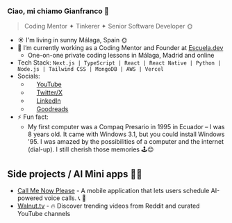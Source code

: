### Ciao, mi chiamo Gianfranco 👋

> Coding Mentor ✦ Tinkerer ✦ Senior Software Developer 🌞

- ☀️ I'm living in sunny Málaga, Spain 🌞
- 🔭 I’m currently working as a Coding Mentor and Founder at [Escuela.dev](https://escuela.dev)
  - One-on-one private coding lessons in Málaga, Madrid and online
- Tech Stack: `Next.js | TypeScript | React | React Native | Python | Node.js | Tailwind CSS | MongoDB | AWS | Vercel`
- Socials:
  - <img src="https://cdn.jsdelivr.net/gh/gianpaj/gianpaj@1.6/youtube.svg" style="height: 1rem"> [YouTube](https://www.youtube.com/@gianpaj)
  - <img src="https://cdn.jsdelivr.net/gh/gianpaj/gianpaj@1.6/twitter-x.svg" style="height: 1rem"> [Twitter/X](https://x.com/gianpaj)
  - <img src="https://cdn.jsdelivr.net/gh/gianpaj/gianpaj@1.6/linkedin.svg" style="height: 1rem"> [LinkedIn](https://linkedin.com/in/gianpaj)
  - <img src="https://cdn.jsdelivr.net/gh/gianpaj/gianpaj@1.6/goodreads.svg" style="height: 1rem"> [Goodreads](https://www.goodreads.com/user/show/10470860-gianfranco)
- ⚡ Fun fact:
  - My first computer was a Compaq Presario in 1995 in Ecuador – I was 8 years old. It came with Windows 3.1, but you could install Windows '95. I was amazed by the possibilities of a computer and the internet (dial-up). I still cherish those memories 🕹️😊

## Side projects / AI Mini apps 👨‍💻

- [Call Me Now Please](https://github.com/gianpaj/call-me-please) - A mobile application that lets users schedule AI-powered voice calls. 📞 🤖
- [Walnut.tv](https://walnut.tv) - 🔥 Discover trending videos from Reddit and curated YouTube channels
<!-- - [CoverLetter.work](https://coverletter.work) - Get a tailored cover letter in seconds, for FREE! 🤖 -->

<!-- - **CoMaking Malaga** - An upcoming Hackerspace / Makerspace for meeting new people and making cool stuff. -->
<!-- - [SexyVoice.ai](https://sexyvoice.ai) - An AI-powered chatbot 😉 AI Girlfriend. AI Friend. AI Lover. AI Companion. AI Virtual Girlfriend. AI Virtual Friend. -->
